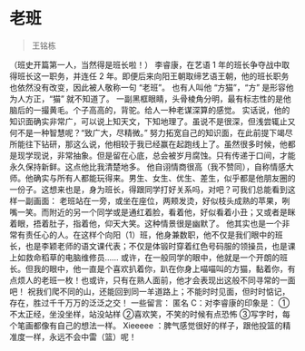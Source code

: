 # 老班

> 王铭栋

（班史开篇第一人，当然得是班长啦！）
李睿康，在艺语 1 年的班长争夺战中取得班长这一职务，并连任 2 年。即便后来向阳王朝取缔艺语王朝，他的班长职务也依然没有改变，因此被人敬称一句 “老班”。
也有人叫他 “方猫”，“方” 是形容他为人方正，“猫” 就不知道了。
一副黑框眼睛，头骨棱角分明，最有标志性的是他脑后的一撮黄毛。个子高高的，背驼。给人一种老谋深算的感觉。
实话说，他的知识面确实非常广，可以说上知天文，下知地理了。虽说不是很深，但浅尝辄止又何不是一种智慧呢？“致广大，尽精微。” 努力拓宽自己的知识面，在此前提下竭尽所能往下钻研，那这么说，他相较于我已经赢在起跑线上了。虽然很多时候，他都是现学现说，非常抽象。但是留在心底，总会被岁月腐蚀。只有传递于口间，才能永久保持新鲜。这点他比我清楚地多。
他自诩情商很高（我不赞同），自称情感大师。他确实与所有人都能玩得来。男生、女生、优生、差生，似乎都是他朋友圈的一份子。这想来也是，身为班长，得跟同学打好关系吗，对吧？可我们总能看到这样一副画面：
老班站在一旁，或坐在座位，两颊发烫，好似枝头成熟的苹果，咧嘴一笑。而附近的另一个同学或是通红着脸，看着他，好似看着小丑；又或者是眯着眼，捂着肚子，指着他，仰天大笑。这种情景很是幽默了。
他其实也是一个非常有责任心的人。在这样个向阳（1）班，他身兼数职，他不仅是我们眼中的班长，也是李颖老师的语文课代表；不仅是体锻时穿着红色号码服的领操员，也是课上如救命稻草的电脑维修员……
或许，在一般同学的眼中，他就是一个开朗的班长。但我的眼中，他一直是个喜欢扒着你，趴在你身上喵喵叫的方猫，黏着你，有点烦人的老班一枚！也或许，只有在熟人面前，他才会表现出这般不同寻常的一面吧！
祝我们爬不同的山，还能回到同一羊道路上；不能时时见面，但时时惦记，存在，胜过千千万万的泛泛之交！
一些留言：
匿名 C：对李睿康的印象是：
①不太正经，坐没坐样，站没站样
②喜欢笑，不笑的时候有点恐怖
③写字时，每个笔画都像有自己的想法一样。
Xieeeee ：脾气感觉很好的样子，跟他投篮的精准度一样，永远不会中雷（篮）呢！
